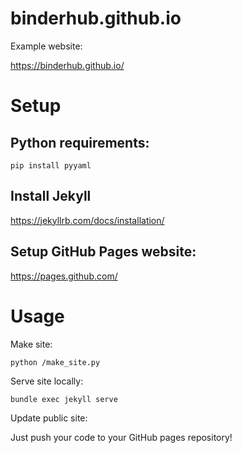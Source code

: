 # binderhub.github.io

Example website:

https://binderhub.github.io/

# Setup

## Python requirements:
```pip install pyyaml```

## Install Jekyll
https://jekyllrb.com/docs/installation/

## Setup GitHub Pages website:
https://pages.github.com/

# Usage
Make site:

```python /make_site.py```

Serve site locally:

```bundle exec jekyll serve```

Update public site:

Just push your code to your GitHub pages repository!
